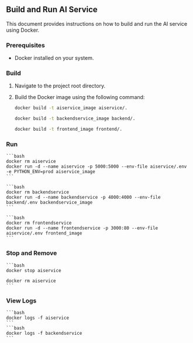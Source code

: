 ## Build and Run AI Service

This document provides instructions on how to build and run the AI service using Docker.

### Prerequisites

* Docker installed on your system.

### Build

1.  Navigate to the project root directory.
2.  Build the Docker image using the following command:

    ```bash
    docker build -t aiservice_image aiservice/.
    ```

    ```bash
    docker build -t backendservice_image backend/.
    ```

    ```bash
    docker build -t frontend_image frontend/.
    ```
### Run

    ```bash
    docker rm aiservice
    docker run -d --name aiservice -p 5000:5000 --env-file aiservice/.env -e PYTHON_ENV=prod aiservice_image
    ```

    ```bash
    docker rm backendservice
    docker run -d --name backendservice -p 4000:4000 --env-file backend/.env backendservice_image
    ```

    ```bash
    docker rm frontendservice
    docker run -d --name frontendservice -p 3000:80 --env-file aiservice/.env frontend_image
    ```

### Stop and Remove

    ```bash
    docker stop aiservice

    docker rm aiservice
    ```

### View Logs

    ```bash
    docker logs -f aiservice
    ```
    ```bash
    docker logs -f backendservice
    ```